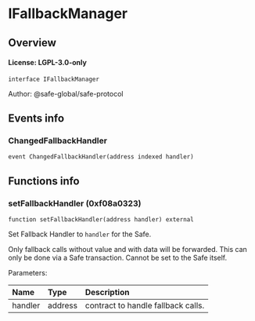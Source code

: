 # IFallbackManager

## Overview

#### License: LGPL-3.0-only

```solidity
interface IFallbackManager
```

Author: @safe-global/safe-protocol
## Events info

### ChangedFallbackHandler

```solidity
event ChangedFallbackHandler(address indexed handler)
```


## Functions info

### setFallbackHandler (0xf08a0323)

```solidity
function setFallbackHandler(address handler) external
```

Set Fallback Handler to `handler` for the Safe.

Only fallback calls without value and with data will be forwarded.
This can only be done via a Safe transaction.
Cannot be set to the Safe itself.


Parameters:

| Name    | Type    | Description                        |
| :------ | :------ | :--------------------------------- |
| handler | address | contract to handle fallback calls. |

